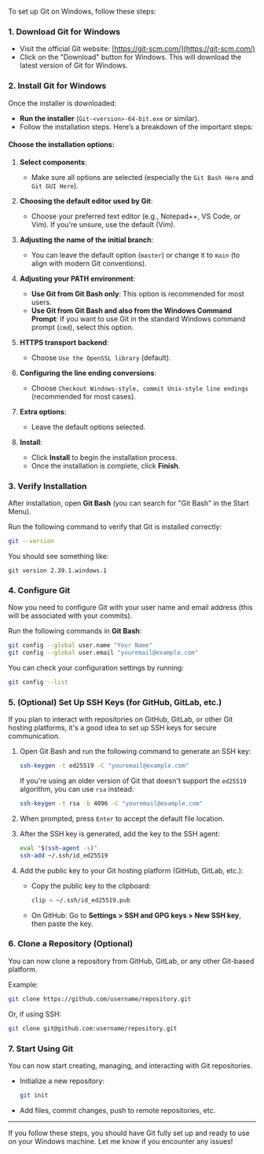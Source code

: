 To set up Git on Windows, follow these steps:

### 1. **Download Git for Windows**
- Visit the official Git website: [https://git-scm.com/](https://git-scm.com/)
- Click on the "Download" button for Windows. This will download the latest version of Git for Windows.

### 2. **Install Git for Windows**
Once the installer is downloaded:
- **Run the installer** (`Git-<version>-64-bit.exe` or similar).
- Follow the installation steps. Here’s a breakdown of the important steps:

#### Choose the installation options:
1. **Select components**:
   - Make sure all options are selected (especially the `Git Bash Here` and `Git GUI Here`).
   
2. **Choosing the default editor used by Git**:
   - Choose your preferred text editor (e.g., Notepad++, VS Code, or Vim). If you're unsure, use the default (Vim).
   
3. **Adjusting the name of the initial branch**:
   - You can leave the default option (`master`) or change it to `main` (to align with modern Git conventions).
   
4. **Adjusting your PATH environment**:
   - **Use Git from Git Bash only**: This option is recommended for most users.
   - **Use Git from Git Bash and also from the Windows Command Prompt**: If you want to use Git in the standard Windows command prompt (`cmd`), select this option.
   
5. **HTTPS transport backend**:
   - Choose `Use the OpenSSL library` (default).

6. **Configuring the line ending conversions**:
   - Choose `Checkout Windows-style, commit Unix-style line endings` (recommended for most cases).

7. **Extra options**:
   - Leave the default options selected.

8. **Install**:
   - Click **Install** to begin the installation process.
   - Once the installation is complete, click **Finish**.

### 3. **Verify Installation**
After installation, open **Git Bash** (you can search for "Git Bash" in the Start Menu).

Run the following command to verify that Git is installed correctly:

```bash
git --version
```

You should see something like:

```
git version 2.39.1.windows.1
```

### 4. **Configure Git**
Now you need to configure Git with your user name and email address (this will be associated with your commits).

Run the following commands in **Git Bash**:

```bash
git config --global user.name "Your Name"
git config --global user.email "youremail@example.com"
```

You can check your configuration settings by running:

```bash
git config --list
```

### 5. **(Optional) Set Up SSH Keys (for GitHub, GitLab, etc.)**
If you plan to interact with repositories on GitHub, GitLab, or other Git hosting platforms, it's a good idea to set up SSH keys for secure communication.

1. Open Git Bash and run the following command to generate an SSH key:

   ```bash
   ssh-keygen -t ed25519 -C "youremail@example.com"
   ```

   If you're using an older version of Git that doesn't support the `ed25519` algorithm, you can use `rsa` instead:

   ```bash
   ssh-keygen -t rsa -b 4096 -C "youremail@example.com"
   ```

2. When prompted, press `Enter` to accept the default file location.

3. After the SSH key is generated, add the key to the SSH agent:

   ```bash
   eval "$(ssh-agent -s)"
   ssh-add ~/.ssh/id_ed25519
   ```

4. Add the public key to your Git hosting platform (GitHub, GitLab, etc.):

   - Copy the public key to the clipboard:

     ```bash
     clip < ~/.ssh/id_ed25519.pub
     ```

   - On GitHub: Go to **Settings > SSH and GPG keys > New SSH key**, then paste the key.

### 6. **Clone a Repository (Optional)**
You can now clone a repository from GitHub, GitLab, or any other Git-based platform.

Example:

```bash
git clone https://github.com/username/repository.git
```

Or, if using SSH:

```bash
git clone git@github.com:username/repository.git
```

### 7. **Start Using Git**
You can now start creating, managing, and interacting with Git repositories.

- Initialize a new repository:
  
  ```bash
  git init
  ```

- Add files, commit changes, push to remote repositories, etc.

---

If you follow these steps, you should have Git fully set up and ready to use on your Windows machine. Let me know if you encounter any issues!
